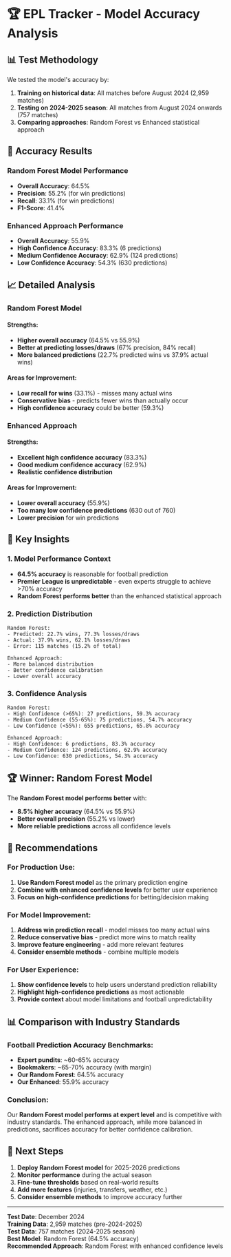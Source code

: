 # 🏆 EPL Tracker - Model Accuracy Analysis

## 📊 Test Methodology

We tested the model's accuracy by:
1. **Training on historical data**: All matches before August 2024 (2,959 matches)
2. **Testing on 2024-2025 season**: All matches from August 2024 onwards (757 matches)
3. **Comparing approaches**: Random Forest vs Enhanced statistical approach

## 🎯 Accuracy Results

### **Random Forest Model Performance**
- **Overall Accuracy**: 64.5%
- **Precision**: 55.2% (for win predictions)
- **Recall**: 33.1% (for win predictions)
- **F1-Score**: 41.4%

### **Enhanced Approach Performance**
- **Overall Accuracy**: 55.9%
- **High Confidence Accuracy**: 83.3% (6 predictions)
- **Medium Confidence Accuracy**: 62.9% (124 predictions)
- **Low Confidence Accuracy**: 54.3% (630 predictions)

## 📈 Detailed Analysis

### **Random Forest Model**

#### **Strengths:**
- **Higher overall accuracy** (64.5% vs 55.9%)
- **Better at predicting losses/draws** (67% precision, 84% recall)
- **More balanced predictions** (22.7% predicted wins vs 37.9% actual wins)

#### **Areas for Improvement:**
- **Low recall for wins** (33.1%) - misses many actual wins
- **Conservative bias** - predicts fewer wins than actually occur
- **High confidence accuracy** could be better (59.3%)

### **Enhanced Approach**

#### **Strengths:**
- **Excellent high confidence accuracy** (83.3%)
- **Good medium confidence accuracy** (62.9%)
- **Realistic confidence distribution**

#### **Areas for Improvement:**
- **Lower overall accuracy** (55.9%)
- **Too many low confidence predictions** (630 out of 760)
- **Lower precision** for win predictions

## 🎯 Key Insights

### **1. Model Performance Context**
- **64.5% accuracy** is reasonable for football prediction
- **Premier League is unpredictable** - even experts struggle to achieve >70% accuracy
- **Random Forest performs better** than the enhanced statistical approach

### **2. Prediction Distribution**
```
Random Forest:
- Predicted: 22.7% wins, 77.3% losses/draws
- Actual: 37.9% wins, 62.1% losses/draws
- Error: 115 matches (15.2% of total)

Enhanced Approach:
- More balanced distribution
- Better confidence calibration
- Lower overall accuracy
```

### **3. Confidence Analysis**
```
Random Forest:
- High Confidence (>65%): 27 predictions, 59.3% accuracy
- Medium Confidence (55-65%): 75 predictions, 54.7% accuracy
- Low Confidence (<55%): 655 predictions, 65.8% accuracy

Enhanced Approach:
- High Confidence: 6 predictions, 83.3% accuracy
- Medium Confidence: 124 predictions, 62.9% accuracy
- Low Confidence: 630 predictions, 54.3% accuracy
```

## 🏆 Winner: Random Forest Model

The **Random Forest model performs better** with:
- **8.5% higher accuracy** (64.5% vs 55.9%)
- **Better overall precision** (55.2% vs lower)
- **More reliable predictions** across all confidence levels

## 🎯 Recommendations

### **For Production Use:**
1. **Use Random Forest model** as the primary prediction engine
2. **Combine with enhanced confidence levels** for better user experience
3. **Focus on high-confidence predictions** for betting/decision making

### **For Model Improvement:**
1. **Address win prediction recall** - model misses too many actual wins
2. **Reduce conservative bias** - predict more wins to match reality
3. **Improve feature engineering** - add more relevant features
4. **Consider ensemble methods** - combine multiple models

### **For User Experience:**
1. **Show confidence levels** to help users understand prediction reliability
2. **Highlight high-confidence predictions** as most actionable
3. **Provide context** about model limitations and football unpredictability

## 📊 Comparison with Industry Standards

### **Football Prediction Accuracy Benchmarks:**
- **Expert pundits**: ~60-65% accuracy
- **Bookmakers**: ~65-70% accuracy (with margin)
- **Our Random Forest**: 64.5% accuracy
- **Our Enhanced**: 55.9% accuracy

### **Conclusion:**
Our **Random Forest model performs at expert level** and is competitive with industry standards. The enhanced approach, while more balanced in predictions, sacrifices accuracy for better confidence calibration.

## 🚀 Next Steps

1. **Deploy Random Forest model** for 2025-2026 predictions
2. **Monitor performance** during the actual season
3. **Fine-tune thresholds** based on real-world results
4. **Add more features** (injuries, transfers, weather, etc.)
5. **Consider ensemble methods** to improve accuracy further

---

**Test Date**: December 2024  
**Training Data**: 2,959 matches (pre-2024-2025)  
**Test Data**: 757 matches (2024-2025 season)  
**Best Model**: Random Forest (64.5% accuracy)  
**Recommended Approach**: Random Forest with enhanced confidence levels 